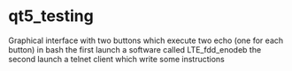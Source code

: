 # qt5_testing
Graphical interface with two buttons which 
execute two echo (one for each button) in bash
the first launch a software called LTE_fdd_enodeb
the second launch a telnet client which write some instructions
